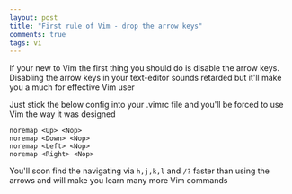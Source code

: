 ```yaml
---
layout: post
title: "First rule of Vim - drop the arrow keys"
comments: true
tags: vi
---
```


If your new to Vim the first thing you should do is disable the arrow keys.
Disabling the arrow keys in your text-editor sounds retarded but it'll make you a much for effective Vim user

Just stick the  below config into your .vimrc
file and you'll be forced to use Vim the way it was designed

    noremap <Up> <Nop>
    noremap <Down> <Nop>
    noremap <Left> <Nop>
    noremap <Right> <Nop>

You'll soon find the navigating via `h,j,k,l` and `/?` faster than using the arrows and will make you learn many more Vim commands
